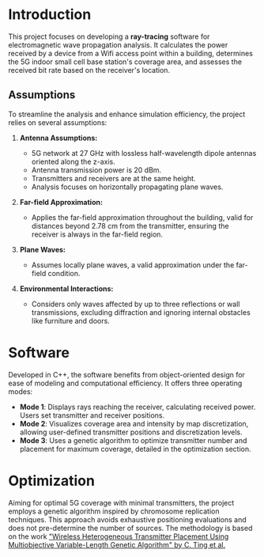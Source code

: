 # Introduction

This project focuses on developing a **ray-tracing** software for electromagnetic wave propagation analysis. It calculates the power received by a device from a Wifi access point within a building, determines the 5G indoor small cell base station's coverage area, and assesses the received bit rate based on the receiver's location.

## Assumptions

To streamline the analysis and enhance simulation efficiency, the project relies on several assumptions:
1. **Antenna Assumptions:**
   - 5G network at 27 GHz with lossless half-wavelength dipole antennas oriented along the z-axis.
   - Antenna transmission power is 20 dBm.
   - Transmitters and receivers are at the same height.
   - Analysis focuses on horizontally propagating plane waves.
    
2. **Far-field Approximation:**
   - Applies the far-field approximation throughout the building, valid for distances beyond 2.78 cm from the transmitter, ensuring the receiver is always in the far-field region.
    
3. **Plane Waves:**
   - Assumes locally plane waves, a valid approximation under the far-field condition.
    
4. **Environmental Interactions:**
   - Considers only waves affected by up to three reflections or wall transmissions, excluding diffraction and ignoring internal obstacles like furniture and doors.

# Software

Developed in C++, the software benefits from object-oriented design for ease of modeling and computational efficiency. It offers three operating modes:
- **Mode 1**: Displays rays reaching the receiver, calculating received power. Users set transmitter and receiver positions.
- **Mode 2**: Visualizes coverage area and intensity by map discretization, allowing user-defined transmitter positions and discretization levels.
- **Mode 3**: Uses a genetic algorithm to optimize transmitter number and placement for maximum coverage, detailed in the optimization section.

# Optimization

Aiming for optimal 5G coverage with minimal transmitters, the project employs a genetic algorithm inspired by chromosome replication techniques. This approach avoids exhaustive positioning evaluations and does not pre-determine the number of sources. The methodology is based on the work <a href="https://ieeexplore.ieee.org/document/4812006"/>"Wireless Heterogeneous Transmitter Placement Using Multiobjective Variable-Length Genetic Algorithm" by C. Ting et al.</a>
